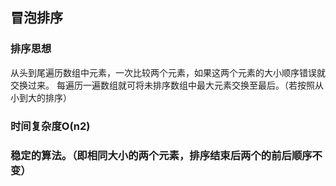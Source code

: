 ##  冒泡排序

###  排序思想

从头到尾遍历数组中元素，一次比较两个元素，如果这两个元素的大小顺序错误就交换过来。
每遍历一遍数组就可将未排序数组中最大元素交换至最后。（若按照从小到大的排序）

###  时间复杂度O(n2)
###  稳定的算法。（即相同大小的两个元素，排序结束后两个的前后顺序不变）